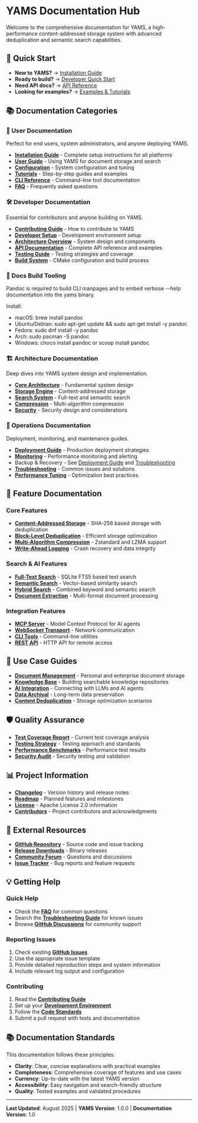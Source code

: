 # YAMS Documentation Hub

Welcome to the comprehensive documentation for YAMS, a high-performance content-addressed storage system with advanced deduplication and semantic search capabilities.

## 🚀 Quick Start

- **New to YAMS?** → [Installation Guide](user_guide/installation.md)
- **Ready to build?** → [Developer Quick Start](developer/setup.md)
- **Need API docs?** → [API Reference](api/README.md)
- **Looking for examples?** → [Examples & Tutorials](user_guide/tutorials/README.md)

## 📚 Documentation Categories

### 👤 User Documentation
Perfect for end users, system administrators, and anyone deploying YAMS.

- **[Installation Guide](user_guide/installation.md)** - Complete setup instructions for all platforms
- **[User Guide](user_guide/README.md)** - Using YAMS for document storage and search
- **[Configuration](admin/configuration.md)** - System configuration and tuning
- **[Tutorials](user_guide/tutorials/README.md)** - Step-by-step guides and examples
- **[CLI Reference](user_guide/cli.md)** - Command-line tool documentation
- **[FAQ](user_guide/README.md)** - Frequently asked questions

### 🛠️ Developer Documentation  
Essential for contributors and anyone building on YAMS.

- **[Contributing Guide](developer/contributing.md)** - How to contribute to YAMS
- **[Developer Setup](developer/setup.md)** - Development environment setup
- **[Architecture Overview](developer/architecture/README.md)** - System design and components
- **[API Documentation](api/README.md)** - Complete API reference and examples
- **[Testing Guide](developer/testing/README.md)** - Testing strategies and coverage
- **[Build System](developer/build_system.md)** - CMake configuration and build process

### 📄 Docs Build Tooling

Pandoc is required to build CLI manpages and to embed verbose --help documentation into the yams binary.

Install:
- macOS: brew install pandoc
- Ubuntu/Debian: sudo apt-get update && sudo apt-get install -y pandoc
- Fedora: sudo dnf install -y pandoc
- Arch: sudo pacman -S pandoc
- Windows: choco install pandoc or scoop install pandoc

### 🏗️ Architecture Documentation
Deep dives into YAMS system design and implementation.

- **[Core Architecture](developer/architecture/README.md)** - Fundamental system design
- **[Storage Engine](developer/architecture/README.md)** - Content-addressed storage
- **[Search System](developer/architecture/README.md)** - Full-text and semantic search
- **[Compression](developer/architecture/README.md)** - Multi-algorithm compression
- **[Security](developer/architecture/README.md)** - Security design and considerations

### 🔧 Operations Documentation
Deployment, monitoring, and maintenance guides.

- **[Deployment Guide](operations/deployment.md)** - Production deployment strategies  
- **[Monitoring](operations/monitoring.md)** - Performance monitoring and alerting
- Backup & Recovery - See [Deployment Guide](operations/deployment.md) and [Troubleshooting](troubleshooting/search_issues.md)
- **[Troubleshooting](troubleshooting/search_issues.md)** - Common issues and solutions
- **[Performance Tuning](admin/performance_tuning.md)** - Optimization best practices

## 📖 Feature Documentation

### Core Features
- **[Content-Addressed Storage](developer/architecture/README.md)** - SHA-256 based storage with deduplication
- **[Block-Level Deduplication](developer/architecture/README.md)** - Efficient storage optimization
- **[Multi-Algorithm Compression](developer/architecture/README.md)** - Zstandard and LZMA support
- **[Write-Ahead Logging](developer/architecture/README.md)** - Crash recovery and data integrity

### Search & AI Features  
- **[Full-Text Search](user_guide/search_guide.md)** - SQLite FTS5 based text search
- **[Semantic Search](user_guide/vector_search_guide.md)** - Vector-based similarity search
- **[Hybrid Search](user_guide/vector_search_guide.md)** - Combined keyword and semantic search
- **[Document Extraction](developer/architecture/README.md)** - Multi-format document processing

### Integration Features
- **[MCP Server](mcp_websocket_transport.md)** - Model Context Protocol for AI agents
- **[WebSocket Transport](mcp_websocket_transport.md)** - Network communication
- **[CLI Tools](user_guide/cli.md)** - Command-line utilities
- **[REST API](api/README.md)** - HTTP API for remote access

## 🎯 Use Case Guides

- **[Document Management](user_guide/README.md)** - Personal and enterprise document storage
- **[Knowledge Base](user_guide/README.md)** - Building searchable knowledge repositories  
- **[AI Integration](user_guide/README.md)** - Connecting with LLMs and AI agents
- **[Data Archival](user_guide/README.md)** - Long-term data preservation
- **[Content Deduplication](user_guide/README.md)** - Storage optimization scenarios

## 🛡️ Quality Assurance

- **[Test Coverage Report](developer/testing/README.md)** - Current test coverage analysis
- **[Testing Strategy](developer/testing/README.md)** - Testing approach and standards  
- **[Performance Benchmarks](developer/testing/README.md)** - Performance test results
- **[Security Audit](developer/testing/README.md)** - Security testing and validation

## 📊 Project Information

- **[Changelog](CHANGELOG.md)** - Version history and release notes
- **[Roadmap](ROADMAP.md)** - Planned features and milestones
- **[License](../LICENSE)** - Apache License 2.0 information
- **[Contributors](CONTRIBUTORS.md)** - Project contributors and acknowledgments

## 🔗 External Resources  

- **[GitHub Repository](https://github.com/trvon/yams)** - Source code and issue tracking
- **[Release Downloads](https://github.com/trvon/yams/releases)** - Binary releases
- **[Community Forum](https://github.com/trvon/yams/discussions)** - Questions and discussions
- **[Issue Tracker](https://github.com/trvon/yams/issues)** - Bug reports and feature requests

## 💡 Getting Help

### Quick Help
- Check the **[FAQ](user_guide/README.md)** for common questions
- Search the **[Troubleshooting Guide](troubleshooting/search_issues.md)** for known issues
- Browse **[GitHub Discussions](https://github.com/trvon/yams/discussions)** for community support

### Reporting Issues
1. Check existing **[GitHub Issues](https://github.com/trvon/yams/issues)**
2. Use the appropriate issue template
3. Provide detailed reproduction steps and system information
4. Include relevant log output and configuration

### Contributing
1. Read the **[Contributing Guide](developer/contributing.md)**
2. Set up your **[Development Environment](developer/setup.md)**
3. Follow the **[Code Standards](developer/code_standards.md)**
4. Submit a pull request with tests and documentation

## 📚 Documentation Standards

This documentation follows these principles:
- **Clarity**: Clear, concise explanations with practical examples
- **Completeness**: Comprehensive coverage of features and use cases  
- **Currency**: Up-to-date with the latest YAMS version
- **Accessibility**: Easy navigation and search-friendly structure
- **Quality**: Tested examples and validated procedures

---

**Last Updated**: August 2025 | **YAMS Version**: 1.0.0 | **Documentation Version**: 1.0